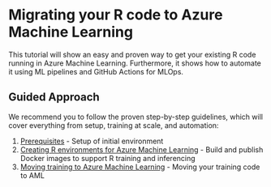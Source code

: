# Migrating your R code to Azure Machine Learning

This tutorial will show an easy and proven way to get your existing R code running in Azure Machine Learning. Furthermore, it shows how to automate it using ML pipelines and GitHub Actions for MLOps.

## Guided Approach

We recommend you to follow the proven step-by-step guidelines, which will cover everything from setup, training at scale, and automation:

1. [Prerequisites](00-prerequisites.md) - Setup of initial environment
1. [Creating R environments for Azure Machine Learning](01-Renvironment.md) - Build and publish Docker images to support R training and inferencing
1. [Moving training to Azure Machine Learning](02-training.md) - Moving your training code to AML